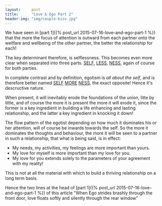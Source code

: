 ```yaml
---
layout:     post
title:      "Love & Ego Part 2"
header-img: "img/couple-kiss.jpg"
---
```


We have seen in [part 1]({% post_url 2015-07-16-love-and-ego-part-1 %}) that the more the focus of attention is outward from each partner onto the wellfare and wellbeing of the other partner, the better the relationship for each!

The key determinant therefore, is selflessness. This becomes even more clear when separated into three parts. <span style="text-decoration: underline;">SELF</span>, <span style="text-decoration: underline;">LESS</span>, <span style="text-decoration: underline;">NESS</span>, again of course for both parties. 

In complete contrast and by definition, egotism is _all about the self_, and is therefore better named <span style="text-decoration: underline;">SELF</span> <span style="text-decoration: underline;">MORE</span> <span style="text-decoration: underline;">NESS</span>, the exact opposite! Hence it's descructive nature. 

When present, it will inevitably erode the foundations of the union, litte by little, and of course the more it is present the more it will erode it, since the former is a key ingredient in building a life enhancing and lasting relationship, and the latter a key ingredient in knocking it down!

The flow pattern of the egotist depending on how much it dominates his or her attention, will of course be inwards towards the self. So the more it dominates the thoughts and behaviour, the more it will be seen to a partner in such a relationship, that what is being said, is in effect:

* My needs, my activities, my feelings are more important than yours.
* My love for myself is more important than my love for you.
* My love for you extends solely to the parameters of your agreement with my reality!

This is not at all the material with which to build a thriving relationship on a long term basis. 

Hence the two lines at the head of [part 1]({% post_url 2015-07-16-love-and-ego-part-1 %}) of this article "When Ego strides brashly through the front door, love floats softly and silently through the rear window"

